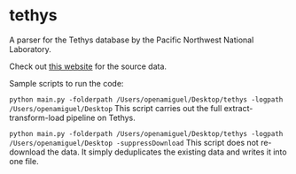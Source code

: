 # tethys
A parser for the Tethys database by the Pacific Northwest National Laboratory. 

Check out [this website](https://tethys.pnnl.gov/) for the source data.

Sample scripts to run the code:

`python main.py -folderpath /Users/openamiguel/Desktop/tethys -logpath /Users/openamiguel/Desktop`
This script carries out the full extract-transform-load pipeline on Tethys. 

`python main.py -folderpath /Users/openamiguel/Desktop/tethys -logpath /Users/openamiguel/Desktop -suppressDownload`
This script does not re-download the data. It simply deduplicates the existing data and writes it into one file.
